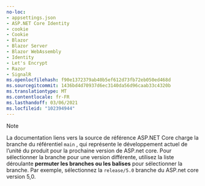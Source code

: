 ```yaml
---
no-loc:
- appsettings.json
- ASP.NET Core Identity
- cookie
- Cookie
- Blazor
- Blazor Server
- Blazor WebAssembly
- Identity
- Let's Encrypt
- Razor
- SignalR
ms.openlocfilehash: f90e1372379ab40b5ef612d73fb72eb050ed468d
ms.sourcegitcommit: 1436bd4d70937d6ec3140da56d96caab33c4320b
ms.translationtype: MT
ms.contentlocale: fr-FR
ms.lasthandoff: 03/06/2021
ms.locfileid: "102394944"
---
```

> [!NOTE]
> La documentation liens vers la source de référence ASP.NET Core charge la branche du référentiel `main` , qui représente le développement actuel de l’unité du produit pour la prochaine version de ASP.net core. Pour sélectionner la branche pour une version différente, utilisez la liste déroulante **permuter les branches ou les balises** pour sélectionner la branche. Par exemple, sélectionnez la `release/5.0` branche du ASP.net core version 5,0.
